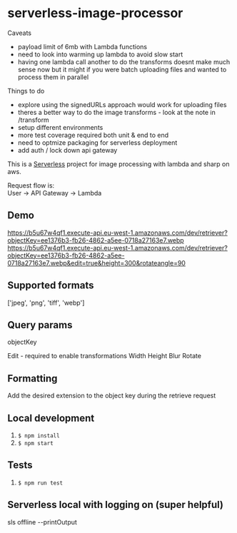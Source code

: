# serverless-image-processor


Caveats
- payload limit of 6mb with Lambda functions
- need to look into warming up lambda to avoid slow start
- having one lambda call another to do the transforms doesnt make much sense now but it might if you were batch uploading files and wanted to process them in parallel 

Things to do
- explore using the signedURLs approach would work for uploading files
- theres a better way to do the image transforms - look at the note in /transform
- setup different environments 
- more test coverage required both unit & end to end
- need to optmize packaging for serverless deployment
- add auth / lock down api gateway


This is a [Serverless](https://serverless.com) project for image processing with lambda and sharp on aws. 

Request flow is:  
User -> API Gateway -> Lambda

## Demo
https://b5u67w4qf1.execute-api.eu-west-1.amazonaws.com/dev/retriever?objectKey=ee1376b3-fb26-4862-a5ee-0718a27163e7.webp
https://b5u67w4qf1.execute-api.eu-west-1.amazonaws.com/dev/retriever?objectKey=ee1376b3-fb26-4862-a5ee-0718a27163e7.webp&edit=true&height=300&rotateangle=90

## Supported formats
['jpeg', 'png', 'tiff', 'webp']

## Query params
objectKey 

Edit - required to enable transformations
Width
Height
Blur
Rotate

## Formatting
Add the desired extension to the object key during the retrieve request

## Local development
1. ```$ npm install```
2. ```$ npm start```

## Tests
1. ```$ npm run test```

## Serverless local with logging on (super helpful)
sls offline --printOutput